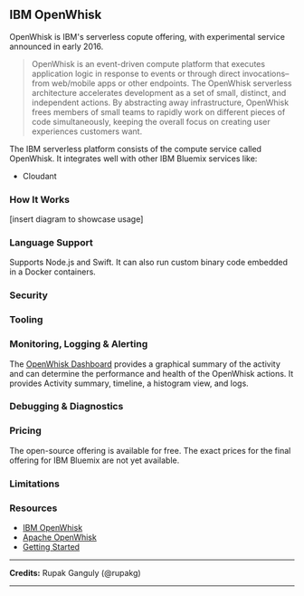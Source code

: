 <!--
title: Providers - IBM OpenWhisk
menuText: IBM OpenWhisk
menuOrder: 22
description: Details about IBM OpenWhisk serverless platform.
layout: Doc
-->

## IBM OpenWhisk

OpenWhisk is IBM's serverless copute offering, with experimental service announced in early 2016.

> OpenWhisk is an event-driven compute platform that executes application logic in response to events or through direct invocations–from web/mobile apps or other endpoints. The OpenWhisk serverless architecture accelerates development as a set of small, distinct, and independent actions. By abstracting away infrastructure, OpenWhisk frees members of small teams to rapidly work on different pieces of code simultaneously, keeping the overall focus on creating user experiences customers want.

The IBM serverless platform consists of the compute service called OpenWhisk. It integrates well with other IBM Bluemix services like:

* Cloudant


### How It Works

[insert diagram to showcase usage]

### Language Support

Supports Node.js and Swift. It can also run custom binary code embedded in a Docker containers.

### Security


### Tooling


### Monitoring, Logging & Alerting

The [OpenWhisk Dashboard](https://ng.bluemix.net/whisk/dashboard/) provides a graphical summary of the activity and can determine the performance and health of the OpenWhisk actions. It provides Activity summary, timeline, a histogram view, and logs.

### Debugging & Diagnostics


### Pricing

The open-source offering is available for free. The exact prices for the final offering for IBM Bluemix are not yet available.

### Limitations


### Resources

* [IBM OpenWhisk](https://www.ibm.com/cloud-computing/bluemix/openwhisk)
* [Apache OpenWhisk](http://openwhisk.org/)
* [Getting Started](https://console.ng.bluemix.net/docs/openwhisk/index.html#getting-started-with-openwhisk)

***
**Credits:** Rupak Ganguly (@rupakg)
***